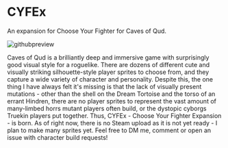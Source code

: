 # CYFEx
An expansion for Choose Your Fighter for Caves of Qud.

![githubpreview](https://github.com/Sarcose/CYFEx/assets/6192665/b126a1f4-79ca-4ece-9d0e-e4ac1ab6639b)

Caves of Qud is a brilliantly deep and immersive game with surprisingly good visual style for a roguelike. There are dozens of different cute and visually striking silhouette-style player sprites to choose from, and they capture a wide variety of character and personality. Despite this, the one thing I have always felt it's missing is that the lack of visually present mutations - other than the shell on the Dream Tortoise and the torso of an errant Hindren, there are no player sprites to represent the vast amount of many-limbed horrs mutant players often build, or the dystopic cyborgs Truekin players put together. Thus, CYFEx - Choose Your Fighter Expansion - is born. As of right now, there is no Steam upload as it is not yet ready - I plan to make many sprites yet. Feel free to DM me, comment or open an issue with character build requests!
